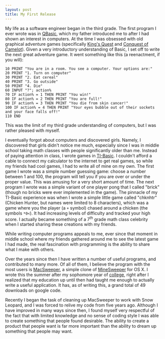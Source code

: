 ```yaml
---
layout: post
title: My First Release
---
```

My life as a software engineer began in the third grade. The first program I ever wrote was in [QBasic](http://en.wikipedia.org/wiki/QBasic"), which my father introduced me to after I had shown an interest in computers. At the time I was obsessed with old graphical adventure games (specifically [King's Quest](http://en.wikipedia.org/wiki/King's_quest_vi) and [Conquest of Camelot](http://www.christymarx.com/writing/camelotfiles.htm)). Given a very introductory understanding of Basic, I set off to write <span title="Grim Fandango">the next great adventure game</span>. It went something like this (a reenactment, if you will):

    10 PRINT "You are in a room. You see a computer. Your options are:"
    20 PRINT "1. Turn on computer"
    30 PRINT "2. Eat cereal"
    40 PRINT "3. Go outside"
    50 PRINT "4. Die"
    60 INPUT "?"; action%
    70 IF action% = 1 THEN PRINT "You win!"
    80 IF action% = 2 THEN PRINT "You are full!"
    90 IF action% = 3 THEN PRINT "You die from skin cancer!"
    100 IF action% = 4 THEN PRINT "Your eyes bubble out of their sockets and your face falls off!"
    110 END

This was the limit of my third grade understanding of computers, but I was rather pleased with myself.

I eventually forgot about computers and discovered girls. Namely, I discovered that girls didn't notice me much, especially since I was in middle school taking math classes with people significantly older than me. Instead of paying attention in class, I wrote games in <a href="http://tibasicdev.wikidot.com/timings">TI-Basic</a>. I couldn't afford a cable to connect my calculator to the internet to get real games, so while my friends had cool games, I had to write all of mine on my own. The first game I wrote was a simple number guessing game: choose a number between 1 and 100, the program will tell you if you are over or under the proper value. This was amusing for a very short amount of time. The next program I wrote was a simple variant of one player pong that I called "brick" (though no bricks were ever implemented in the game). The pinnacle of my TI-Basic experience was when I wrote a simple little game called "chknhtr" (Chicken Hunter, but names were limited to 8 characters), which was a game where you the player (a <code>+</code> symbol) chased around a chicken (the symbols <code>*0&lt;</code>). It had increasing levels of difficulty and tracked your high score. I actually became something of a 7<sup>th</sup> grade math class celebrity when I started sharing these creations with my friends.

While writing computer programs appeals to me, ever since that moment in middle school where my friends gathered around me to see the latest game I had made, the real fascination with programming is the ability to share what I make with others.

Over the years since then I have written a number of useful programs, and contributed to many more. Of all of them, I believe the program with the most users is [MacSweeper](http://code.google.com/p/macsweeper/), a simple clone of [MineSweeper](http://for.mat.bham.ac.uk/R.W.Kaye/minesw/ordmsw.htm) for OS X. I wrote this the summer after my sophomore year of [college](http://www.hmc.edu/), right after I realized that my education up until then had taught me enough to actually write a useful application. It has, as of writing this, a grand total of 49 downloads on google code.

Recently I began the task of cleaning up MacSweeper to work with <span title="Snow Leopard n. 1. Majestic feline. 2. Current latest version of OS X, version number 10.6.">Snow Leopard</span>, and I was forced to relive my code from five years ago. Although I have improved in many ways since then, I found myself very respectful of the fact that with limited knowledge and no sense of coding style I was able to create something that people found desirable. The ability to create a product that people want is far more important than the ability to dream up something that people may want.
